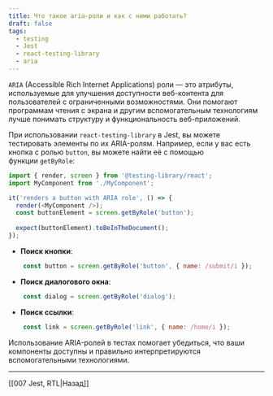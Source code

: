 ```yaml
---
title: Что такое aria-роли и как с ними работать?
draft: false
tags:
  - testing
  - Jest
  - react-testing-library
  - aria
---
```

`ARIA` (Accessible Rich Internet Applications) роли — это атрибуты, используемые для улучшения доступности веб-контента для пользователей с ограниченными возможностями. Они помогают программам чтения с экрана и другим вспомогательным технологиям лучше понимать структуру и функциональность веб-приложений.

При использовании `react-testing-library` в Jest, вы можете тестировать элементы по их ARIA-ролям. Например, если у вас есть кнопка с ролью `button`, вы можете найти её с помощью функции `getByRole`:

```javascript
import { render, screen } from '@testing-library/react';
import MyComponent from './MyComponent';

it('renders a button with ARIA role', () => {
  render(<MyComponent />);
  const buttonElement = screen.getByRole('button');
  
  expect(buttonElement).toBeInTheDocument();
});
```

- **Поиск кнопки**:
  
```javascript
    const button = screen.getByRole('button', { name: /submit/i });
```

- **Поиск диалогового окна**:
  
```javascript
    const dialog = screen.getByRole('dialog');
```

- **Поиск ссылки**:
  
```javascript
    const link = screen.getByRole('link', { name: /home/i });
```

Использование ARIA-ролей в тестах помогает убедиться, что ваши компоненты доступны и правильно интерпретируются вспомогательными технологиями.

____

[[007 Jest, RTL|Назад]]